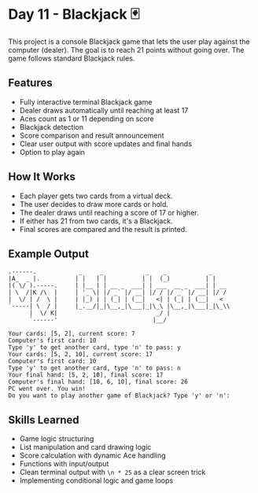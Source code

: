# Day 11 - Blackjack 🃏

This project is a console Blackjack game that lets the user play against the computer (dealer). The goal is to reach 21 points without going over. The game follows standard Blackjack rules.

## Features

- Fully interactive terminal Blackjack game
- Dealer draws automatically until reaching at least 17
- Aces count as 1 or 11 depending on score
- Blackjack detection
- Score comparison and result announcement
- Clear user output with score updates and final hands
- Option to play again

## How It Works

- Each player gets two cards from a virtual deck.
- The user decides to draw more cards or hold.
- The dealer draws until reaching a score of 17 or higher.
- If either has 21 from two cards, it's a Blackjack.
- Final scores are compared and the result is printed.

## Example Output
```
.------.            _     _            _    _            _    
|A_  _ |.          | |   | |          | |  (_)          | |   
|( \/ ).-----.     | |__ | | __ _  ___| | ___  __ _  ___| | __
| \  /|K /\  |     | '_ \| |/ _` |/ __| |/ / |/ _` |/ __| |/ /
|  \/ | /  \ |     | |_) | | (_| | (__|   <| | (_| | (__|   < 
`-----| \  / |     |_.__/|_|\__,_|\___|_|\_\ |\__,_|\___|_|\_\\
      |  \/ K|                            _/ |                
      `------'                           |__/           

Your cards: [5, 2], current score: 7
Computer's first card: 10
Type 'y' to get another card, type 'n' to pass: y
Your cards: [5, 2, 10], current score: 17
Computer's first card: 10
Type 'y' to get another card, type 'n' to pass: n
Your final hand: [5, 2, 10], final score: 17
Computer's final hand: [10, 6, 10], final score: 26
PC went over. You win!
Do you want to play another game of Blackjack? Type 'y' or 'n':
```

## Skills Learned

- Game logic structuring
- List manipulation and card drawing logic
- Score calculation with dynamic Ace handling
- Functions with input/output
- Clean terminal output with `\n * 25` as a clear screen trick
- Implementing conditional logic and game loops
